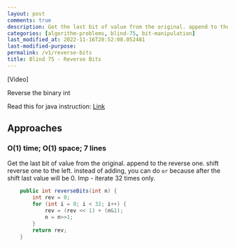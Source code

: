 ```yaml
---
layout: post
comments: true
description: Get the last bit of value from the original. append to the reverse one. shift reverse one to the left. instead of adding, you can do `or` because after the shift last value will be 0. Imp - iterate 32 times only.
categories: [algorithm-problems, blind-75, bit-manipulation]
last_modified_at: 2022-11-16T20:52:08.052481
last-modified-purpose:
permalink: /v1/reverse-bits
title: Blind 75 - Reverse Bits
---
```


[Video]

Reverse the binary int

Read this for java instruction: [Link](https://leetcode.com/problems/reverse-bits/)

## Approaches

### O(1) time; O(1) space; 7 lines

Get the last bit of value from the original. append to the reverse one. shift reverse one to the left. instead of adding, you can do `or` because after the shift last value will be 0. Imp - iterate 32 times only.

```java
    public int reverseBits(int n) {
        int rev = 0;
        for (int i = 0; i < 32; i++) {
            rev = (rev << 1) + (n&1);            
            n = n>>1;
        }
        return rev;
    }
```